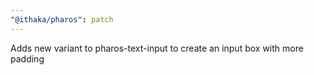 ```yaml
---
"@ithaka/pharos": patch
---
```


Adds new variant to pharos-text-input to create an input box with more padding
